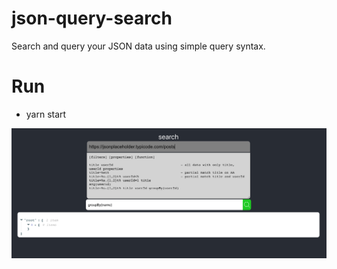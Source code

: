 # json-query-search

Search and query your JSON data using simple query syntax.

# Run

- yarn start

![Image](jqt.png)
